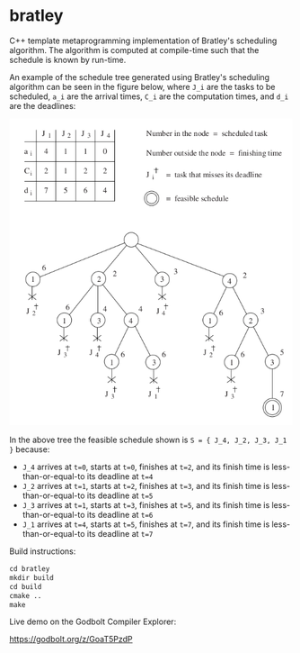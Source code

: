 # bratley
C++ template metaprogramming implementation of Bratley's scheduling algorithm. The algorithm is computed at compile-time such that the schedule is known by run-time.

An example of the schedule tree generated using Bratley's scheduling algorithm can be seen in the figure below, where `J_i` are the tasks to be scheduled, `a_i` are the arrival times, `C_i` are the computation times, and `d_i` are the deadlines:

![](bratley_schedule_tree.png)

In the above tree the feasible schedule shown is `S = { J_4, J_2, J_3, J_1 }` because:

- `J_4` arrives at `t=0`, starts at `t=0`, finishes at `t=2`, and its finish time is less-than-or-equal-to its deadline at `t=4`
- `J_2` arrives at `t=1`, starts at `t=2`, finishes at `t=3`, and its finish time is less-than-or-equal-to its deadline at `t=5`
- `J_3` arrives at `t=1`, starts at `t=3`, finishes at `t=5`, and its finish time is less-than-or-equal-to its deadline at `t=6`
- `J_1` arrives at `t=4`, starts at `t=5`, finishes at `t=7`, and its finish time is less-than-or-equal-to its deadline at `t=7`

Build instructions:
```
cd bratley
mkdir build
cd build
cmake ..
make
```

Live demo on the Godbolt Compiler Explorer:

https://godbolt.org/z/GoaT5PzdP
